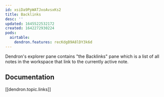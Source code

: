 ```yaml
---
id: xsiDa9PpWATJxoAvsxKs2
title: Backlinks
desc: ''
updated: 1645522532172
created: 1642272930224
pods:
  airtable:
    dendron.features: recKdgB9A8lDY3k6d
---
```


Dendron's explorer pane contains "the Backlinks" pane which is a list of all notes in the workspace that link to the currently active note. 

## Documentation
[[dendron.topic.links]]
